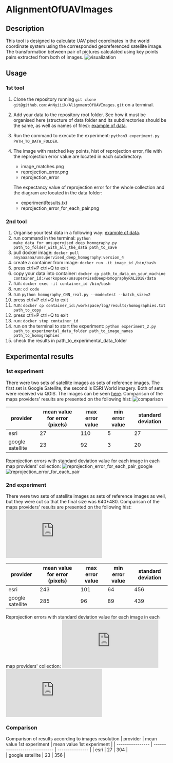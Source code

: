 # AlignmentOfUAVImages
## Description
This tool is designed to calculate UAV pixel coordinates in the world coordinate system using the corresponded georeferenced
satellite image. The transformation between pair of pictures calculated using key points pairs extracted from both of
images.
![visualization](https://github.com/AnNyiiik/HWThirdTerm/assets/114094098/b6596732-c49f-47cc-baa8-01f9c97bfd31)
## Usage
### 1st tool
1. Clone the repository running `git clone git@github.com:AnNyiiik/AlignmentOfUAVImages.git` on a terminal.
1. Add your data to the repository root folder. See how it must be organised here (structure of data folder and its
   subdirectories should be the same, as well as names of files): [example of data](example_of_data).
1. Run the command to execute the experiment: `python3 experiment.py PATH_TO_DATA_FOLDER`.
1. The image with matched key points, hist of reprojection error, file with the reprojection error value are located in
   each subdirectory:
   * image_matches.png
   * reprojection_error.png
   * reprojection_error

    The expectancy value of reprojection error for the whole collection and the diagram are located in the data folder:
   * experimentResults.txt
   * reprojection_error_for_each_pair.png
### 2nd tool
1. Organise your test data in a following way: [example of data](example_of_data).
1. run command in the terminal:
`python make_data_for_unsupervised_deep_homography.py path_to_folder_with_all_the_data path_to_save`
1. pull docker image: `docker pull anyaaaaaa/unsupervised_deep_homography:version_4`
1. create a container from image: `docker run -it image_id /bin/bash`
1. press ctrl+P ctrl+Q to exit
1. copy your data into container: `docker cp path_to_data_on_your_machine container_id:/workspace/unsupervisedDeepHomographyRAL2018/data`
1. run: `docker exec -it container_id /bin/bash`
1. run: `cd code`
1. run `python homography_CNN_real.py --mode=test --batch_size=2`
1. press ctrl+P ctrl+Q to exit
1. run: `docker cp container_id:/workspace/log/results/homographies.txt path_to_copy`
1. press ctrl+P ctrl+Q to exit
1. run: `docker stop container_id`
1. run on the terminal to start the experiment:
`python experiment_2.py path_to_experimental_data_folder path_to_image_names path_to_homographies`
1. check the results in path_to_experimental_data_folder
## Experimental results
### 1st experiment
There were two sets of satellite images as sets of reference images. The first set is Google Satellite, the second is
ESRI World imagery. Both of sets were received via QGIS. The images can be seen [here](https://disk.yandex.ru/d/gnq7IZf6hADQyA).
Comparison of the maps providers' results are presented on the following hist:
![comparison](https://github.com/AnNyiiik/AlignmentOfUAVImages/assets/114094098/3bb6cb3c-b10f-48f9-ab4a-cc44f153cef9)

|     provider     | mean value for error (pixels) | max error value | min error value | standard deviation |
| ---------------- | ----------------------------- | --------------- | --------------- | ------------------ |
|      esri        |        27                     |      110        |      5          |       27           |
| google satellite |        23                     |      92         |      3          |       20           |

Reprojection errors with standard deviation value for each image in each map providers' collection:
![reprojection_error_for_each_pair_google](https://github.com/AnNyiiik/AlignmentOfUAVImages/assets/114094098/719278ed-df4c-42d2-9a8b-658313850c46)
![reprojection_error_for_each_pair](https://github.com/AnNyiiik/AlignmentOfUAVImages/assets/114094098/d271cd9f-816d-4e29-9ff7-9cef333e6033)

### 2nd experiment
There were two sets of satellite images as sets of reference images as well, but they were cut so that the final size was 640*480.
Comparison of the maps providers' results are presented on the following hist:
![reprojection_error_comparison.pdf](https://github.com/user-attachments/files/15866290/reprojection_error_comparison.pdf)

|     provider     | mean value for error (pixels) | max error value | min error value | standard deviation |
| ---------------- | ----------------------------- | --------------- | --------------- | ------------------ |
|      esri        |        243                     |      101        |      64          |       456           |
| google satellite |        285                     |      96         |      89          |       439           |

Reprojection errors with standard deviation value for each image in each map providers' collection:
![reprojection_error_google_experiment_3.pdf](https://github.com/user-attachments/files/15866309/reprojection_error_google_experiment_3.pdf)
![reprojection_error_esri_experiment_3.pdf](https://github.com/user-attachments/files/15866301/reprojection_error_esri_experiment_3.pdf)

### Comparison
Comparison of results according to images resolution
|     provider     | mean value 1st experiment | mean value 1st experiment |
| ---------------- | ----------------------------- | --------------- | 
|      esri        |        27                     |      304        |  
| google satellite |        23                     |      356        |   
